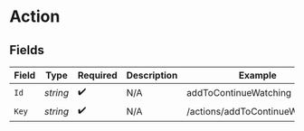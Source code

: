 # Action


## Fields

| Field                          | Type                           | Required                       | Description                    | Example                        |
| ------------------------------ | ------------------------------ | ------------------------------ | ------------------------------ | ------------------------------ |
| `Id`                           | *string*                       | :heavy_check_mark:             | N/A                            | addToContinueWatching          |
| `Key`                          | *string*                       | :heavy_check_mark:             | N/A                            | /actions/addToContinueWatching |